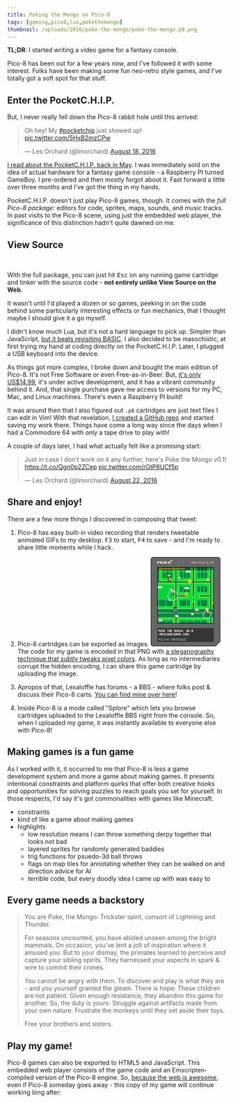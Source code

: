 ```yaml
---
title: Poking the Mongo on Pico-8
tags: [gaming,pico8,lua,pokethemongo]
thumbnail: /uploads/2016/poke-the-mongo/poke-the-mongo.p8.png
---
```


**TL;DR**: I started writing a video game for a fantasy console.

<!--more-->

<nav role="navigation" class="table-of-contents"></nav>

Pico-8 has been out for a few years now, and I've followed it with some interest. Folks have been making some fun neo-retro style games, and I've totally got a soft spot for that stuff.

## Enter the PocketC.H.I.P.

But, I never really fell down the Pico-8 rabbit hole until this arrived:

<blockquote class="twitter-tweet" data-lang="en"><p lang="en" dir="ltr">Oh hey! My <a href="https://twitter.com/hashtag/pocketchip?src=hash">#pocketchip</a> just showed up! <a href="https://t.co/5HxB2mzCPw">pic.twitter.com/5HxB2mzCPw</a></p>&mdash; Les Orchard (@lmorchard) <a href="https://twitter.com/lmorchard/status/766350094555750400">August 18, 2016</a></blockquote>

[I read about the PocketC.H.I.P. back in May](http://boingboing.net/2016/05/04/tiny-8-bit-console-designed-f.html). I was immediately sold on the idea of actual hardware for a fantasy game console - a Raspberry PI turned GameBoy. I pre-ordered and then mostly forgot about it. Fast forward a little over three months and I've got the thing in my hands.

PocketC.H.I.P. doesn't just play Pico-8 games, though. It comes with the *full Pico-8 package*: editors for code, sprites, maps, sounds, and music tracks. In past visits to the Pico-8 scene, using just the embedded web player, the significance of this distinction hadn't quite dawned on me. 

## View Source

<img class="lazyload inset right" data-src="/uploads/2016/poke-the-mongo/PICO-8_21.gif" />

With the full package, you can just hit <kbd>Esc</kbd> on any running game cartridge and tinker with the source code - **not entirely unlike View Source on the Web**.

It wasn't until I'd played a dozen or so games, peeking in on the code behind some particularly interesting effects or fun mechanics, that I thought maybe I should give it a go myself.

I didn't know much Lua, but it's not a hard language to pick up. Simpler than JavaScript, [but it beats revisiting BASIC][BASICtweet]. I also decided to be masochistic, at first trying my hand at coding directly on the PocketC.H.I.P. Later, I plugged a USB keyboard into the device.

As things got more complex, I broke down and bought the main edition of Pico-8. It's not Free Software or even Free-as-in-Beer. But, [it's only US$14.99](http://www.lexaloffle.com/pico-8.php#getpico8), it's under active development, and it has a vibrant community behind it. And, that single purchase gave me access to versions for my PC, Mac, and Linux machines. There's even a Raspberry PI build!

It was around then that I also figured out `.p8` cartridges are just text files I can edit in Vim! With that revelation, [I created a GitHub repo][p8repo] and started saving my work there. Things have come a long way since the days when I had a Commodore 64 with only a tape drive to play with!

[BASICtweet]: https://twitter.com/lmorchard/status/766870582856081409
[p8repo]: https://github.com/lmorchard/Pico-8-Carts

A couple of days later, I had what actually felt like a promising start:

<blockquote class="twitter-tweet" data-lang="en"><p lang="en" dir="ltr">Just in case I don&#39;t work on it any further, here&#39;s Poke the Mongo v0.1! <a href="https://t.co/Qgn0p2ZCep">https://t.co/Qgn0p2ZCep</a> <a href="https://t.co/rGtP6UCf5p">pic.twitter.com/rGtP6UCf5p</a></p>&mdash; Les Orchard (@lmorchard) <a href="https://twitter.com/lmorchard/status/767604122388279296">August 22, 2016</a></blockquote>

## Share and enjoy!

There are a few more things I discovered in composing that tweet:

1. Pico-8 has easy built-in video recording that renders tweetable animated GIFs to my desktop. <kbd>F3</kbd> to start, <kbd>F4</kbd> to save - and I'm ready to share little moments while I hack.

1. Pico-8 cartridges can be exported as images. <img class="inset right" style="width: inherit" src="/uploads/2016/poke-the-mongo/poke-the-mongo.p8.png" /> The code for my game is encoded in that PNG with [a steganography technique that subtly tweaks pixel colors](https://twitter.com/lexaloffle/status/611581098900897793). As long as no intermediaries corrupt the hidden encoding, I can share this game cartridge by uploading the image.

1. Apropos of that, Lexaloffle has forums - a BBS - where folks post & discuss their Pico-8 carts. [You can find mine over here][mongobbs]!

1. Inside Pico-8 is a mode called "Splore" which lets you browse cartridges uploaded to the Lexaloffle BBS right from the console. So, when I uploaded my game, it was instantly available to everyone else with Pico-8!

## Making games is a fun game

As I worked with it, it occurred to me that Pico-8 is less a game development system and more a game about making games. It presents intentional constraints and platform quirks that offer both creative hooks and opportunities for solving puzzles to reach goals you set for yourself. In those respects, I'd say it's got commonalities with games like Minecraft.

* constraints
* kind of like a game about making games
* highlights
  * low resolution means I can throw something derpy together that looks not bad
  * layered sprites for randomly generated baddies
  * trig functions for psuedo-3d ball throws
  * flags on map tiles for annotating whether they can be walked on and direction advice for AI
  * terrible code, but every doodly idea I came up with was easy to

## Every game needs a backstory

> You are Poke, the Mongo: Trickster spirit, consort of Lightning and Thunder.
>
> For seasons uncounted, you have abided unseen among the bright mammals. On occasion, you've lent a jolt of inspiration where it amused you. But to your dismay, the primates learned to perceive and capture your sibling spirits. They harnessed your aspects in spark & wire to commit their crimes.
>
> You cannot be angry with them. To discover and play is what they are - and you yourself granted the gleam. There is hope: These children are not patient. Given enough resistance, they abandon this game for another. So, the duty is yours: Struggle against artifacts made from your own nature. Frustrate the monkeys until they set aside their toys.
>
> Free your brothers and sisters.

## Play my game!

Pico-8 games can also be exported to HTML5 and JavaScript. This embedded web player consists of the game code and an Emscripten-compiled version of the Pico-8 engine. So, [because the web is awesome][webawesome], even if Pico-8 someday goes away - this copy of my game will continue working long after:

<iframe class="lazyload" style="width: 100%; height: 420px" scrolling="no" frameborder="0" allowfullscreen data-src="/uploads/2016/poke-the-mongo/pokethemongo.html"></iframe>

[webawesome]: /2015/08/07/web-awesome/
[mongobbs]: http://www.lexaloffle.com/bbs/?tid=4111



<script async src="//embedr.flickr.com/assets/client-code.js" charset="utf-8"></script>
<script async src="//platform.twitter.com/widgets.js" charset="utf-8"></script>

<!-- vim: set wrap linebreak nolist wrapmargin=0 textwidth=0 syntax=markdown formatoptions-=t textwidth=78: -->
